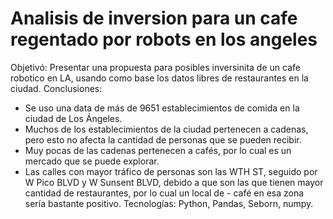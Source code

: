 # Analisis de inversion para un cafe regentado por robots en los angeles
Objetivó: Presentar una propuesta para posibles inversinita de un cafe robotico en LA, usando como base los datos libres de restaurantes en la ciudad. 
Conclusiones: 
- Se uso una data de más de 9651 establecimientos de comida en la ciudad de Los Ángeles. 
- Muchos de los establecimientos de la ciudad pertenecen a cadenas, pero esto no afecta la cantidad de personas que se pueden recibir. 
- Muy pocas de las cadenas pertenecen a cafés, por lo cual es un mercado que se puede explorar. 
- Las calles con mayor tráfico de personas son las WTH ST, seguido por W Pico BLVD y W Sunsent BLVD, debido a que son las que tienen mayor cantidad de restaurantes, por lo cual un local de - café en esa zona sería bastante positivo. 
Tecnologías: Python, Pandas, Seborn, numpy. 
